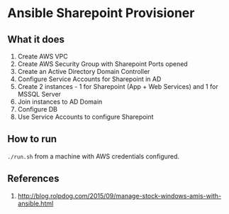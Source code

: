 # Ansible Sharepoint Provisioner

## What it does

1. Create AWS VPC
1. Create AWS Security Group with Sharepoint Ports opened
1. Create an Active Directory Domain Controller
1. Configure Service Accounts for Sharepoint in AD
1. Create 2 instances - 1 for Sharepoint (App + Web Services) and 1 for MSSQL Server
1. Join instances to AD Domain
1. Configure DB
1. Use Service Accounts to configure Sharepoint

## How to run

`./run.sh` from a machine with AWS credentials configured.

## References

1. http://blog.rolpdog.com/2015/09/manage-stock-windows-amis-with-ansible.html
